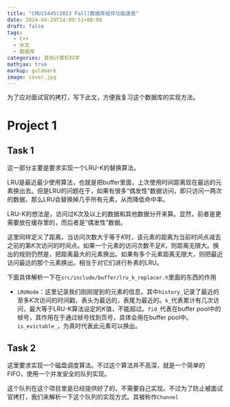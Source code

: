 ```yaml
---
title: "CMU15445(2023 Fall)数据库组件功能速查"
date: 2024-04-29T14:09:51+08:00
draft: false
tags:
  - C++
  - 水文
  - 数据库
categories: 其他计算机科学
mathjax: true
markup: goldmark
image: cover.jpg
---
```


为了应对面试官的拷打，写下此文，方便我复习这个数据库的实现方法。

# Project 1

## Task 1

这一部分主要是要求实现一个LRU-K的替换算法。

LRU是最近最少使用算法，也就是把buffer里面，上次使用时间距离现在最远的元素换出去。但是LRU的问题在于，如果有很多“偶发性”数据访问，即只访问一两次的数据，那么LRU会替换掉几乎所有元素，从而降低命中率。

LRU-K的想法是，访问过K次及以上的数据和其他数据分开来算。显然，前者是更需要放在缓存里的，而后者是“偶发性”数据。

这里同样定义了距离，当访问次数大于等于$K$时，该元素的距离为当前时间点减去之前的第$K$次访问的时间点。如果一个元素的访问次数不足$K$，则距离无限大。换出的规则仍然是，把距离最大的元素换出。如果有多个元素距离无限大，则把最近访问最远的那个元素换出。相当于对它们进行朴素的LRU。

下面具体解析一下在`src/include/buffer/lru_k_replacer.h`里面的东西的作用

- `LRUNode`：这里记录我们刚刚提到的元素的信息。其中`history_`记录了最近的至多$K$次访问的时间戳，表头为最远的，表尾为最近的。`k_`代表累计有几次访问，最大等于LRU-K算法设定的$K$值，不能超过。`fid_`代表在buffer pool中的帧号，其作用在于通过帧号找到页号，具体会用在buffer pool中。`is_evictable_`，为真时代表此元素可以换出。

## Task 2

这里要求实现一个磁盘调度算法。不过这个算法并不高深，就是一个简单的FIFO，使用一个并发安全的队列实现。

这个队列在这个项目里是已经提供好了的，不需要自己实现。不过为了防止被面试官拷打，我们来解析一下这个队列的实现方式。其被称作`Channel`
